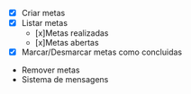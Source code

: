 - [x] Criar metas
- [x] Listar metas 
    - [x]Metas realizadas
    - [x]Metas abertas
- [x] Marcar/Desmarcar metas como concluidas
- Remover metas
- Sistema de mensagens
